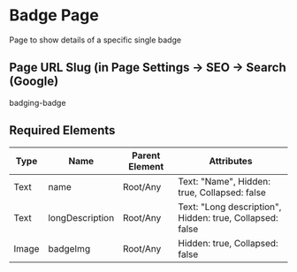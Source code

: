 # Badge Page
Page to show details of a specific single badge

## Page URL Slug (in Page Settings -> SEO -> Search (Google)
badging-badge

## Required Elements
| Type                 | Name                   | Parent Element    | Attributes                                        |
|----------------------|------------------------|-------------------|--------------------------------|
| Text                 | name                   | Root/Any          | Text: "Name", Hidden: true, Collapsed: false |
| Text                 | longDescription        | Root/Any          | Text: "Long description", Hidden: true, Collapsed: false |
| Image                | badgeImg               | Root/Any          | Hidden: true, Collapsed: false |
